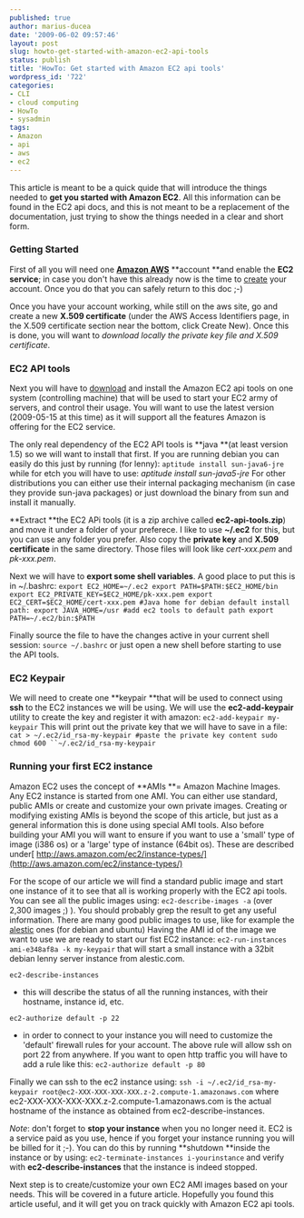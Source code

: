 ```yaml
---
published: true
author: marius-ducea
date: '2009-06-02 09:57:46'
layout: post
slug: howto-get-started-with-amazon-ec2-api-tools
status: publish
title: 'HowTo: Get started with Amazon EC2 api tools'
wordpress_id: '722'
categories:
- CLI
- cloud computing
- HowTo
- sysadmin
tags:
- Amazon
- api
- aws
- ec2
---
```


This article is meant to be a quick quide that will introduce the things needed to **get you started with Amazon EC2**. All this information can be found in the EC2 api docs, and this is not meant to be a replacement of the documentation, just trying to show the things needed in a clear and short form.


### Getting Started


First of all you will need one [**Amazon AWS**](http://aws.amazon.com/) **account **and enable the **EC2 service**; in case you don't have this already now is the time to [create](http://www.amazon.com/gp/aws/registration/registration-form.html) your account. Once you do that you can safely return to this doc ;-)

Once you have your account working, while still on the aws site, go and create a new **X.509 certificate** (under the AWS Access Identifiers page, in the X.509 certificate section near the bottom, click Create New). Once this is done, you will want to _download locally the private key file and X.509 certificate_.


### EC2 API tools


Next you will have to [download](http://developer.amazonwebservices.com/connect/entry.jspa?externalID=351&categoryID=88) and install the Amazon EC2 api tools on one system (controlling machine) that will be used to start your EC2 army of servers, and control their usage. You will want to use the latest version (2009-05-15 at this time) as it will support all the features Amazon is offering for the EC2 service.

The only real dependency of the EC2 API tools is **java **(at least version 1.5) so we will want to install that first. If you are running debian you can easily do this just by running (for lenny):
`aptitude install sun-java6-jre`
while for etch you will have to use: _aptitude install sun-java5-jre_
For other distributions you can either use their internal packaging mechanism (in case they provide sun-java packages) or just download the binary from sun and install it manually.

**Extract **the EC2 APi tools (it is a zip archive called **ec2-api-tools.zip**) and move it under a folder of your preferece. I like to use **~/.ec2** for this, but you can use any folder you prefer. Also copy the **private key** and **X.509 certificate** in the same directory. Those files will look like _cert-xxx.pem_ and _pk-xxx.pem_.

Next we will have to **export some shell variables**. A good place to put this is in ~/.bashrc:
`export EC2_HOME=~/.ec2
export PATH=$PATH:$EC2_HOME/bin
export EC2_PRIVATE_KEY=$EC2_HOME/pk-xxx.pem
export EC2_CERT=$EC2_HOME/cert-xxx.pem
#Java home for debian default install path:
export JAVA_HOME=/usr
#add ec2 tools to default path
export PATH=~/.ec2/bin:$PATH`

Finally source the file to have the changes active in your current shell session:
`source ~/.bashrc`
or just open a new shell before starting to use the API tools.


### EC2 Keypair


We will need to create one **keypair **that will be used to connect using **ssh** to the EC2 instances we will be using. We will use the **ec2-add-keypair** utility to create the key and register it with amazon:
`ec2-add-keypair my-keypair`
This will print out the private key that we will have to save in a file:
`cat > ~/.ec2/id_rsa-my-keypair
#paste the private key content
sudo chmod 600 ``~/.ec2/id_rsa-my-keypair`


### Running your first EC2 instance


Amazon EC2 uses the concept of **AMIs **= Amazon Machine Images. Any EC2 instance is started from one AMI. You can either use standard, public AMIs or create and customize your own private images. Creating or modifying existing AMIs is beyond the scope of this article, but just as a general information this is done using special AMI tools. Also before building your AMI you will want to ensure if you want to use a 'small' type of image (i386 os) or a 'large' type of instance (64bit os). These are described under[ http://aws.amazon.com/ec2/instance-types/](http://aws.amazon.com/ec2/instance-types/)

For the scope of our article we will find a standard public image and start one instance of it to see that all is working properly with the EC2 api tools. You can see all the public images using:
`ec2-describe-images -a`
(over 2,300 images ;) ). You should probably grep the result to get any useful information. There are many good public images to use, like for example the [alestic](http://alestic.com/) ones (for debian and ubuntu)
Having the AMI id of the image we want to use we are ready to start our fist EC2 instance:
`ec2-run-instances ami-e348af8a -k my-keypair`
that will start a small instance with a 32bit debian lenny server instance from alestic.com.

`ec2-describe-instances`
- this will describe the status of all the running instances, with their hostname, instance id, etc.

`ec2-authorize default -p 22`
- in order to connect to your instance you will need to customize the 'default' firewall rules for your account. The above rule will allow ssh on port 22 from anywhere. If you want to open http traffic you will have to add a rule like this:
`ec2-authorize default -p 80`

Finally we can ssh to the ec2 instance using:
`ssh -i ~/.ec2/id_rsa-my-keypair root@ec2-XXX-XXX-XXX-XXX.z-2.compute-1.amazonaws.com`
where ec2-XXX-XXX-XXX-XXX.z-2.compute-1.amazonaws.com is the actual hostname of the instance as obtained from ec2-describe-instances.

_Note_: don't forget to **stop your instance** when you no longer need it. EC2 is a service paid as you use, hence if you forget your instance running you will be billed for it ;-). You can do this by running **shutdown **inside the instance or by using:
`ec2-terminate-instances i-yourinstance`
and verify with **ec2-describe-instances** that the instance is indeed stopped.

Next step is to create/customize your own EC2 AMI images based on your needs. This will be covered in a future article. Hopefully you found this article useful, and it will get you on track quickly with Amazon EC2 api tools.
